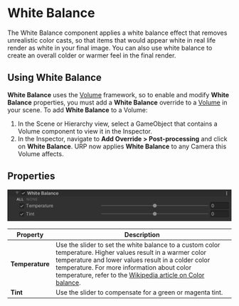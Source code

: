 # White Balance

The White Balance component applies a white balance effect that removes unrealistic color casts, so that items that would appear white in real life render as white in your final image. You can also use white balance to create an overall colder or warmer feel in the final render.

## Using White Balance

**White Balance** uses the [Volume](Volumes.md) framework, so to enable and modify **White Balance** properties, you must add a **White Balance** override to a [Volume](Volumes.md) in your scene. To add **White Balance** to a Volume:

1. In the Scene or Hierarchy view, select a GameObject that contains a Volume component to view it in the Inspector.
2. In the Inspector, navigate to **Add Override > Post-processing** and click on **White Balance**. URP now applies **White Balance** to any Camera this Volume affects.

## Properties

![](Images/Inspectors/WhiteBalance.png)

| **Property**    | **Description**                                              |
| --------------- | ------------------------------------------------------------ |
| **Temperature** | Use the slider to set the white balance to a custom color temperature. Higher values result in a warmer color temperature and lower values result in a colder color temperature. For more information about color temperature, refer to the [Wikipedia article on Color balance](https://en.wikipedia.org/wiki/Color_balance). |
| **Tint**        | Use the slider to compensate for a green or magenta tint.    |
